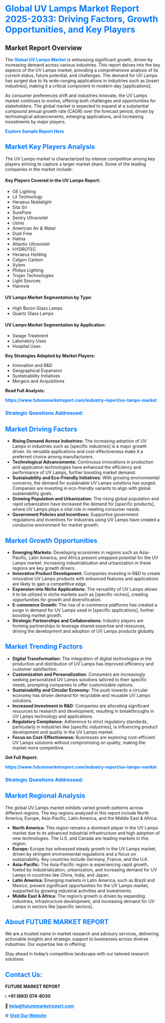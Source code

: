 <h1 style="color: #007BFF;">Global UV Lamps Market Report 2025-2033: Driving Factors, Growth Opportunities, and Key Players</h1>

<section id="overview">
<h2>Market Report Overview</h2>
<p>The <a href="https://www.futuremarketreport.com/industry-report/uv-lamps-market" style="color: #007BFF; text-decoration: none;"><strong>Global UV Lamps Market</strong></a> is witnessing significant growth, driven by increasing demand across various industries. This report delves into the key aspects of the UV Lamps market, providing a comprehensive analysis of its current status, future potential, and challenges. The demand for UV Lamps has surged due to its wide-ranging applications in industries such as [insert industries], making it a critical component in modern-day [applications].</p>
<p>As consumer preferences shift and industries innovate, the UV Lamps market continues to evolve, offering both challenges and opportunities for stakeholders. The global market is expected to expand at a substantial compound annual growth rate (CAGR) over the forecast period, driven by technological advancements, emerging applications, and increasing investments by major players.</p>
</section>

<section id="overview">
<p><a href="https://www.futuremarketreport.com/request-sample/reportId=87627" style="color: #007BFF; text-decoration: none;"><strong>Explore Sample Report Here</strong></a></p>
</section>

<section id="key-players">
<h2 style="color: #007BFF;">Market Key Players Analysis</h2>
<p>The UV Lamps market is characterized by intense competition among key players striving to capture a larger market share. Some of the leading companies in the market include:</p>
<h4>Key Players Covered in the UV Lamps Report:</h4>
<ul><li>GE Lighting</li><li>Lit Technology</li><li>Heraeus Noblelight</li><li>Sita Srl</li><li>SurePure</li><li>Sentry Ultraviolet</li><li>Ushio</li><li>American Air &amp; Water</li><li>Dust Free</li><li>Halma</li><li>Atlantic Ultraviolet</li><li>HYDROTEC</li><li>Heraeus Holding</li><li>Calgon Carbon</li><li>Xylem</li><li>Philips Lighting</li><li>Trojan Technologies</li><li>Light Sources</li><li>Hanovia</li></ul>
<h4>UV Lamps Market Segmentation by Type:</h4>
<ul><li>High Boron Glass Lamps</li><li>Quartz Glass Lamps</li></ul>

<h4>UV Lamps Market Segmentation by Application:</h4>
<ul><li>Swage Treatment</li><li>Laboratory Uses</li><li>Hospital Uses</li></ul>
<p><strong>Key Strategies Adopted by Market Players:</strong></p>
<ul>
<li>Innovation and R&D</li>
<li>Geographical Expansion</li>
<li>Sustainability Initiatives</li>
<li>Mergers and Acquisitions</li>
</ul>
</section>

<section>
<p><strong>Read Full Analysis: </strong></p><a href="https://www.futuremarketreport.com/industry-report/uv-lamps-market" style="color: #007BFF; text-decoration: none;"><strong>https://www.futuremarketreport.com/industry-report/uv-lamps-market</strong></a>
<h3 style="color: #007BFF;">Strategic Questions Addressed:</h3>
</section>

<section id="driving-factors">
<h2 style="color: #007BFF;">Market Driving Factors</h2>
<ul>
<li><strong>Rising Demand Across Industries:</strong> The increasing adoption of UV Lamps in industries such as [specific industries] is a major growth driver. Its versatile applications and cost-effectiveness make it a preferred choice among manufacturers.</li>
<li><strong>Technological Advancements:</strong> Continuous innovations in production and application technologies have enhanced the efficiency and performance of UV Lamps, further boosting market demand.</li>
<li><strong>Sustainability and Eco-Friendly Initiatives:</strong> With growing environmental concerns, the demand for sustainable UV Lamps solutions has surged. Companies are investing in eco-friendly variants to align with global sustainability goals.</li>
<li><strong>Growing Population and Urbanization:</strong> The rising global population and rapid urbanization have increased the demand for [specific products], where UV Lamps plays a vital role in meeting consumer needs.</li>
<li><strong>Government Policies and Incentives:</strong> Supportive government regulations and incentives for industries using UV Lamps have created a conducive environment for market growth.</li>
</ul>
</section>

<section id="growth-opportunities">
<h2 style="color: #007BFF;">Market Growth Opportunities</h2>
<ul>
<li><strong>Emerging Markets:</strong> Developing economies in regions such as Asia-Pacific, Latin America, and Africa present untapped potential for the UV Lamps market. Increasing industrialization and urbanization in these regions are key growth drivers.</li>
<li><strong>Innovative Product Development:</strong> Companies investing in R&D to create innovative UV Lamps products with enhanced features and applications are likely to gain a competitive edge.</li>
<li><strong>Expansion into Niche Applications:</strong> The versatility of UV Lamps allows it to be utilized in niche markets such as [specific niches], creating opportunities for growth and diversification.</li>
<li><strong>E-commerce Growth:</strong> The rise of e-commerce platforms has created a surge in demand for UV Lamps used in [specific applications], further boosting market growth.</li>
<li><strong>Strategic Partnerships and Collaborations:</strong> Industry players are forming partnerships to leverage shared expertise and resources, driving the development and adoption of UV Lamps products globally.</li>
</ul>
</section>

<section id="trending-factors">
<h2 style="color: #007BFF;">Market Trending Factors</h2>
<ul>
<li><strong>Digital Transformation:</strong> The integration of digital technologies in the production and distribution of UV Lamps has improved efficiency and customer satisfaction.</li>
<li><strong>Customization and Personalization:</strong> Consumers are increasingly seeking personalized UV Lamps solutions tailored to their specific needs, prompting companies to offer customizable options.</li>
<li><strong>Sustainability and Circular Economy:</strong> The push towards a circular economy has driven demand for recyclable and reusable UV Lamps solutions.</li>
<li><strong>Increased Investment in R&D:</strong> Companies are allocating significant resources to research and development, resulting in breakthroughs in UV Lamps technology and applications.</li>
<li><strong>Regulatory Compliance:</strong> Adherence to strict regulatory standards, particularly in industries like [specific industries], is influencing product development and quality in the UV Lamps market.</li>
<li><strong>Focus on Cost-Effectiveness:</strong> Businesses are exploring cost-efficient UV Lamps solutions without compromising on quality, making the market more competitive.</li>
</ul>
</section>

<section>
<p><strong>Get Full Report: </strong></p><a href="https://www.futuremarketreport.com/industry-report/uv-lamps-market" style="color: #007BFF; text-decoration: none;"><strong>https://www.futuremarketreport.com/industry-report/uv-lamps-market</strong></a>
<h3 style="color: #007BFF;">Strategic Questions Addressed:</h3>
</section>


<section id="regional-analysis">
<h2 style="color: #007BFF;">Market Regional Analysis</h2>
<p>The global UV Lamps market exhibits varied growth patterns across different regions. The key regions analyzed in this report include North America, Europe, Asia-Pacific, Latin America, and the Middle East & Africa:</p>
<ul>
<li><strong>North America:</strong> This region remains a dominant player in the UV Lamps market due to its advanced industrial infrastructure and high adoption of new technologies. The U.S. and Canada are leading markets in this region.</li>
<li><strong>Europe:</strong> Europe has witnessed steady growth in the UV Lamps market, driven by stringent environmental regulations and a focus on sustainability. Key countries include Germany, France, and the U.K.</li>
<li><strong>Asia-Pacific:</strong> The Asia-Pacific region is experiencing rapid growth, fueled by industrialization, urbanization, and increasing demand for UV Lamps in countries like China, India, and Japan.</li>
<li><strong>Latin America:</strong> Emerging markets in Latin America, such as Brazil and Mexico, present significant opportunities for the UV Lamps market, supported by growing industrial activities and investments.</li>
<li><strong>Middle East & Africa:</strong> The region’s growth is driven by expanding industries, infrastructure development, and increasing demand for UV Lamps in sectors like [specific sectors].</li>
</ul>
</section>

<footer>
<h2 style="color: #007BFF;">About FUTURE MARKET REPORT</h2>
<p>We are a trusted name in market research and advisory services, delivering actionable insights and strategic support to businesses across diverse industries. Our expertise lies in offering:</p>

<p>Stay ahead in today’s competitive landscape with our tailored research solutions.</p>

<h2 style="color: #007BFF;">Contact Us:</h2>
<p><strong>FUTURE MARKET REPORT</strong></p>
<p>📞 <strong>+91 (883) 074-8030</strong></p>
<p>📧 <strong><a href="mailto:help@futuremarketreport.com" style="color: #007BFF;">help@futuremarketreport.com</a></strong></p>
<p>🌐 <strong><a href="https://www.futuremarketreport.com/" style="color: #007BFF;">Visit Our Website</a></strong></p>
</footer>